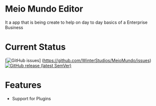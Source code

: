# Meio Mundo Editor

It a app that is being create to help on day to day basics of a Enterprise Business

# Current Status

[![GitHub issues](https://img.shields.io/github/issues-raw/WinterStudios/MeioMundo)]
(https://github.com/WinterStudios/MeioMundo/issues)
[![GitHub release (latest SemVer)](https://img.shields.io/github/v/release/WinterStudios/MeioMundo?include_prereleases)](https://github.com/WinterStudios/MeioMundo/releases/latest)


# Features
- Support for Plugins
